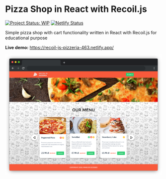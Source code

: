 # Pizza Shop in React with Recoil.js
[![Project Status: WIP](https://www.repostatus.org/badges/latest/wip.svg)](https://www.repostatus.org/#wip) [![Netlify Status](https://api.netlify.com/api/v1/badges/b1061c56-7c88-430f-85f5-99a62b51e4e4/deploy-status)](https://app.netlify.com/sites/recoil-js-pizzeria-463/deploys)

Simple pizza shop with cart functionality written in React with Recoil.js for educational purpose

**Live demo:** https://recoil-js-pizzeria-463.netlify.app/

![Demo](demo.png)
